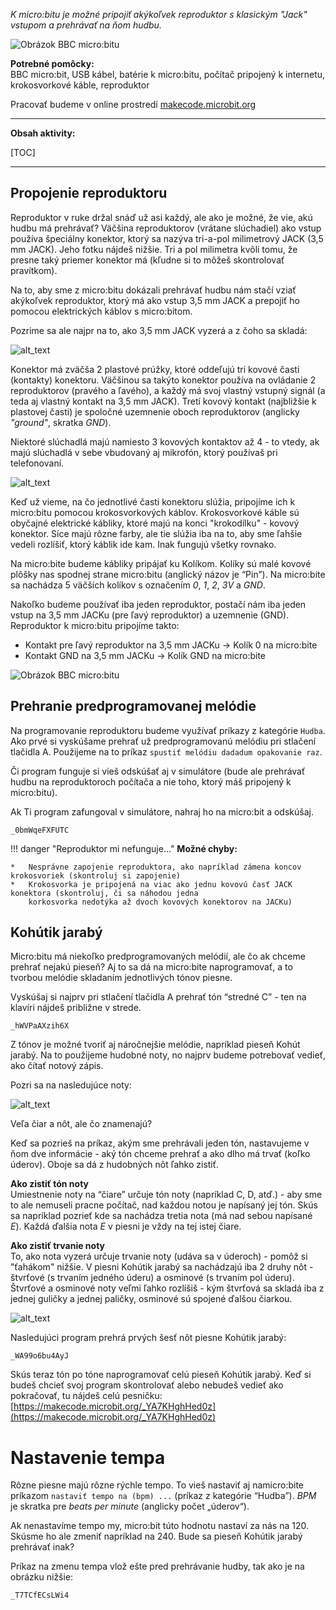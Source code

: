 *K micro:bitu je možné pripojiť akýkoľvek reproduktor s klasickým "Jack" vstupom a prehrávať na ňom hudbu.*

![Obrázok BBC micro:bitu](images/microbit-speaker.png)

**Potrebné pomôcky:**  
BBC micro:bit, USB kábel, batérie k micro:bitu, počítač pripojený k internetu, krokosvorkové káble, reproduktor

Pracovať budeme v online prostredí [makecode.microbit.org](https://makecode.microbit.org/)

---

**Obsah aktivity:**

[TOC]

---


## Propojenie reproduktoru

Reproduktor v ruke držal snáď už asi každý, ale ako je možné, že vie, akú hudbu má prehrávať? Väčšina reproduktorov
(vrátane slúchadiel) ako vstup používa špeciálny konektor, ktorý sa nazýva tri-a-pol milimetrový JACK (3,5 mm JACK).
Jeho fotku nájdeš nižšie.
Tri a pol milimetra kvôli tomu, že presne taký priemer konektor má (kľudne si to môžeš skontrolovať pravítkom).

Na to, aby sme z micro:bitu dokázali prehrávať hudbu nám stačí vziať akýkoľvek reproduktor, ktorý má ako vstup
3,5 mm JACK a prepojiť ho pomocou elektrických káblov s micro:bitom.

Pozrime sa ale najpr na to, ako 3,5 mm JACK vyzerá a z čoho sa skladá:

![alt_text](images/microbit-speaker-jack-desc.png)

    
Konektor má zväčša 2 plastové prúžky, ktoré oddeľujú tri kovové časti (kontakty) konektoru.
Väčšinou sa takýto konektor používa na ovládanie 2 reproduktorov (pravého a ľavého), a každý má svoj vlastný vstupný
signál (a teda aj vlastný kontakt na 3,5 mm JACK). Tretí kovový kontakt (najbližšie k plastovej časti) je spoločné
uzemnenie oboch reproduktorov (anglicky *"ground"*, skratka *GND*).

Niektoré slúchadlá majú namiesto 3 kovových kontaktov až 4 - to vtedy, ak majú slúchadlá v sebe vbudovaný aj mikrofón,
ktorý používaš pri telefonovaní.

![alt_text](images/microbit-speaker-jack.png)

Keď už vieme, na čo jednotlivé časti konektoru slúžia, pripojíme ich k micro:bitu pomocou krokosvorkových káblov.
Krokosvorkové káble sú obyčajné elektrické kábliky, ktoré majú na konci "krokodílku" - kovový konektor. Síce majú
rôzne farby, ale tie slúžia iba na to, aby sme ľahšie vedeli rozlíšiť, ktorý káblik ide kam. Inak fungujú všetky rovnako.

Na micro:bite budeme kábliky pripájať ku Kolíkom. Kolíky sú malé kovové plôšky nas spodnej strane micro:bitu
(anglický názov je “Pin”). Na micro:bite sa nachádza 5 väčších kolíkov s označením *0*, *1*, *2*, *3V* a *GND*.

Nakoľko budeme používať iba jeden reproduktor, postačí nám iba jeden vstup na 3,5 mm JACKu (pre ľavý reproduktor)
a uzemnenie (GND). Reproduktor k micro:bitu pripojíme takto:

*   Kontakt pre ľavý reproduktor na 3,5 mm JACKu  -> Kolík 0 na micro:bite
*   Kontakt GND na 3,5 mm JACKu -> Kolík GND na micro:bite

 
![Obrázok BBC micro:bitu](images/microbit-speaker.png)


## Prehranie predprogramovanej melódie

Na programovanie reproduktoru budeme využívať príkazy z kategórie `Hudba`. Ako prvé si vyskúšame prehrať už
predprogramovanú melódiu pri stlačení tlačidla A. Použijeme na to príkaz `spustiť melódiu dadadum opakovanie raz`.

Či program funguje si vieš odskúšať aj v simulátore (bude ale prehrávať hudbu na reproduktoroch počítača a nie toho, ktorý
máš pripojený k micro:bitu).

Ak Ti program zafungoval v simulátore, nahraj ho na micro:bit a odskúšaj.

```makecode
_0bmWqeFXFUTC
```

!!! danger "Reproduktor mi nefunguje..."
    **Možné chyby:**
    
    *   Nesprávne zapojenie reproduktora, ako napríklad zámena koncov krokosvoriek (skontroluj si zapojenie)
    *   Krokosvorka je pripojená na viac ako jednu kovovú časť JACK konektora (skontroluj, či sa náhodou jedna
        korkosvorka nedotýka až dvoch kovových konektorov na JACKu)


## Kohútik jarabý
Micro:bitu má niekoľko predprogramovaných melódií, ale čo ak chceme prehrať nejakú pieseň? Aj to sa dá na micro:bite
naprogramovať, a to tvorbou melódie skladaním jednotlivých tónov piesne.

Vyskúšaj si najprv pri stlačení tlačidla A prehrať tón “stredné C” - ten na klavíri nájdeš približne v strede.

```makecode
_hWVPaAXzih6X
```

Z tónov je možné tvoriť aj náročnejšie melódie, napríklad pieseň Kohút jarabý.
Na to použijeme hudobné noty, no najprv budeme potrebovať vedieť, ako čítať notový zápis.

Pozri sa na nasledujúce noty:

![alt_text](images/microbit-speaker-kohutik.png)

Veľa čiar a nôt, ale čo znamenajú?

Keď sa pozrieš na príkaz, akým sme prehrávali jeden tón, nastavujeme v ňom dve informácie - aký tón chceme prehrať
a ako dlho má trvať (koľko úderov). Oboje sa dá z hudobných nôt ľahko zistiť.

**Ako zistiť tón noty**  
Umiestnenie noty na “čiare” určuje tón noty (napríklad C, D, atď.) - aby sme to ale nemuseli pracne počítač, nad každou
notou je napísaný jej tón. Skús sa napríklad pozrieť kde sa nachádza tretia nota (má nad sebou napísané *E*). Každá
ďalšia nota *E* v piesni je vždy na tej istej čiare.

**Ako zistiť trvanie noty**  
To, ako nota vyzerá určuje trvanie noty (udáva sa v úderoch) - pomôž si "ťahákom" nižšie. V piesni Kohútik jarabý
sa nachádzajú iba 2 druhy nôt - štvrťové (s trvaním jedného úderu) a osminové (s trvaním pol úderu). Štvrťové a osminové
noty veľmi ľahko rozlíšiš - kým štvrťová sa skladá iba z jednej guličky a jednej paličky, osminové sú spojené ďalšou
čiarkou.

![alt_text](images/microbit-speaker-notes.png)

Nasledujúci program prehrá prvých šesť nôt piesne Kohútik jarabý:

```makecode
_WA99o6bu4AyJ
```

Skús teraz tón po tóne naprogramovať celú pieseň Kohútik jarabý. Keď si budeš chcieť svoj program skontrolovať alebo
nebudeš vedieť ako pokračovať, tu nájdeš celú pesničku:
[https://makecode.microbit.org/_YA7KHghHed0z](https://makecode.microbit.org/_YA7KHghHed0z) 





# Nastavenie tempa
Rôzne piesne majú rôzne rýchle tempo. To vieš nastaviť aj namicro:bite príkazom `nastaviť tempo na (bpm) ...`
(príkaz z kategórie “Hudba”). *BPM* je skratka pre *beats per minute* (anglicky počet „úderov“).

Ak nenastavíme tempo my, micro:bit túto hodnotu nastaví za nás na 120. Skúsme ho ale zmeniť napríklad na 240. Bude sa
pieseň Kohútik jarabý prehrávať inak?

Príkaz na zmenu tempa vlož ešte pred prehrávanie hudby, tak ako je na obrázku nižšie: 

```makecode
_T7TCfECsLWi4
``` 
